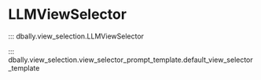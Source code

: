 # LLMViewSelector

::: dbally.view_selection.LLMViewSelector

::: dbally.view_selection.view_selector_prompt_template.default_view_selector_template

